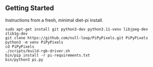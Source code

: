 ## Getting Started

Instructions from a fresh, minimal diet-pi install.

```
sudo apt-get install git python3-dev python3.11-venv libjpeg-dev zlib1g-dev 
git clone https://github.com/null-loop/PiPyPixels.git PiPyPixels
python3 -m venv PiPyPixels
cd PiPyPixels
./scripts/build-rgb-driver.sh
bin/pip install -r pi-requirements.txt
bin/python3 pi.py
```